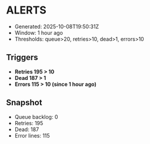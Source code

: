 # ALERTS

- Generated: 2025-10-08T19:50:31Z
- Window: 1 hour ago
- Thresholds: queue>20, retries>10, dead>1, errors>10

## Triggers
- **Retries 195 > 10**
- **Dead 187 > 1**
- **Errors 115 > 10 (since 1 hour ago)**

## Snapshot
- Queue backlog: 0
- Retries: 195
- Dead: 187
- Error lines: 115
